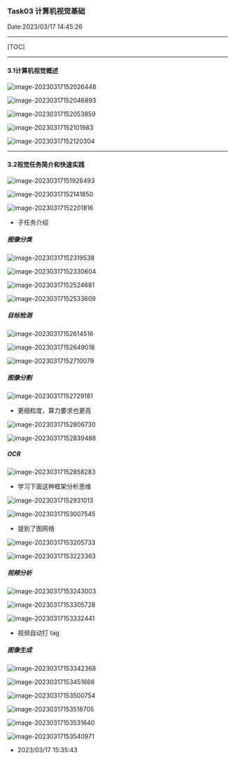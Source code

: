 ### Task03 计算机视觉基础

Date:2023/03/17 14:45:26

------



[TOC]



------



#### 3.1计算机视觉概述

![image-20230317152026448](D:\TyporaTxt\PicCopy\image-20230317152026448.png)

![image-20230317152046893](D:\TyporaTxt\PicCopy\image-20230317152046893.png)

![image-20230317152053859](D:\TyporaTxt\PicCopy\image-20230317152053859.png)

![image-20230317152101983](D:\TyporaTxt\PicCopy\image-20230317152101983.png)

![image-20230317152120304](D:\TyporaTxt\PicCopy\image-20230317152120304.png)



------



#### 3.2视觉任务简介和快速实践

![image-20230317151926493](D:\TyporaTxt\PicCopy\image-20230317151926493.png)

![image-20230317152141850](D:\TyporaTxt\PicCopy\image-20230317152141850.png)

![image-20230317152201816](D:\TyporaTxt\PicCopy\image-20230317152201816.png)

* 子任务介绍

##### 图像分类

![image-20230317152319538](D:\TyporaTxt\PicCopy\image-20230317152319538.png)

![image-20230317152330604](D:\TyporaTxt\PicCopy\image-20230317152330604.png)

![image-20230317152524681](D:\TyporaTxt\PicCopy\image-20230317152524681.png)

![image-20230317152533609](D:\TyporaTxt\PicCopy\image-20230317152533609.png)

##### 目标检测

![image-20230317152614516](D:\TyporaTxt\PicCopy\image-20230317152614516.png)

![image-20230317152649018](D:\TyporaTxt\PicCopy\image-20230317152649018.png)

![image-20230317152710079](D:\TyporaTxt\PicCopy\image-20230317152710079.png)

##### 图像分割

![image-20230317152729181](D:\TyporaTxt\PicCopy\image-20230317152729181.png)

* 更细粒度，算力要求也更高

![image-20230317152806730](D:\TyporaTxt\PicCopy\image-20230317152806730.png)

![image-20230317152839488](D:\TyporaTxt\PicCopy\image-20230317152839488.png)

##### OCR

![image-20230317152858283](D:\TyporaTxt\PicCopy\image-20230317152858283.png)

* 学习下面这种框架分析思维

![image-20230317152931013](D:\TyporaTxt\PicCopy\image-20230317152931013.png)

![image-20230317153007545](D:\TyporaTxt\PicCopy\image-20230317153007545.png)

* 提到了图网络

![image-20230317153205733](D:\TyporaTxt\PicCopy\image-20230317153205733.png)

![image-20230317153223363](D:\TyporaTxt\PicCopy\image-20230317153223363.png)

##### 视频分析

![image-20230317153243003](D:\TyporaTxt\PicCopy\image-20230317153243003.png)

![image-20230317153305728](D:\TyporaTxt\PicCopy\image-20230317153305728.png)

![image-20230317153332441](D:\TyporaTxt\PicCopy\image-20230317153332441.png)

* 视频自动打 tag

##### 图像生成

![image-20230317153342368](D:\TyporaTxt\PicCopy\image-20230317153342368.png)

![image-20230317153451666](D:\TyporaTxt\PicCopy\image-20230317153451666.png)

![image-20230317153500754](D:\TyporaTxt\PicCopy\image-20230317153500754.png)

![image-20230317153518705](D:\TyporaTxt\PicCopy\image-20230317153518705.png)

![image-20230317153531640](D:\TyporaTxt\PicCopy\image-20230317153531640.png)

![image-20230317153540971](D:\TyporaTxt\PicCopy\image-20230317153540971.png)

* 2023/03/17 15:35:43
























